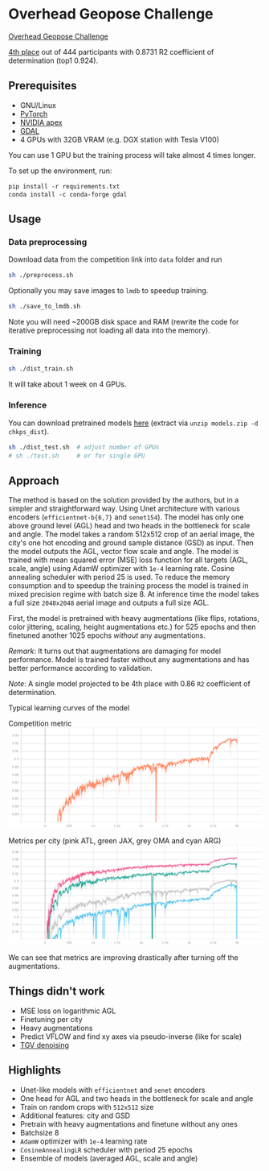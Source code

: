# Overhead Geopose Challenge

[Overhead Geopose Challenge](https://www.drivendata.org/competitions/78/overhead-geopose-challenge/)

[4th
place](https://www.drivendata.org/competitions/78/overhead-geopose-challenge/leaderboard/)
out of 444 participants with 0.8731 R2 coefficient of determination (top1 0.924).

## Prerequisites

- GNU/Linux
- [PyTorch](https://pytorch.org/)
- [NVIDIA apex](https://github.com/NVIDIA/apex)
- [GDAL](https://gdal.org/index.html)
- 4 GPUs with 32GB VRAM (e.g. DGX station with Tesla V100)

You can use 1 GPU but the training process will take almost 4 times longer.

To set up the environment, run:
```
pip install -r requirements.txt
conda install -c conda-forge gdal
```

## Usage

### Data preprocessing

Download data from the competition link into `data` folder and run

```bash
sh ./preprocess.sh
```

Optionally you may save images to `lmdb` to speedup training.

```bash
sh ./save_to_lmdb.sh
```

Note you will need ~200GB disk space and RAM (rewrite the code for iterative
preprocessing not loading all data into the memory).

### Training

```bash
sh ./dist_train.sh
```

It will take about 1 week on 4 GPUs.

### Inference

You can download pretrained models
[here](https://disk.yandex.com/d/YKBkCPWV1jaYrg) (extract via `unzip models.zip
-d chkps_dist`).

```bash
sh ./dist_test.sh  # adjust number of GPUs
# sh ./test.sh     # or for single GPU
```

## Approach

The method is based on the solution provided by the authors, but in a simpler
and straightforward way. Using Unet architecture with various encoders
(`efficientnet-b{6,7}` and `senet154`). The model has only one above ground
level (AGL) head and two heads in the bottleneck for scale and angle. The model
takes a random 512x512 crop of an aerial image, the city's one hot encoding and
ground sample distance (GSD) as input. Then the model outputs the AGL, vector
flow scale and angle. The model is trained with mean squared error (MSE) loss
function for all targets (AGL, scale, angle) using AdamW optimizer with `1e-4`
learning rate. Cosine annealing scheduler with period 25 is used. To reduce the
memory consumption and to speedup the training process the model is trained in
mixed precision regime with batch size 8. At inference time the model takes a
full size `2048x2048` aerial image and outputs a full size AGL.

First, the model is pretrained with heavy augmentations (like flips, rotations,
color jittering, scaling, height augmentations etc.) for 525 epochs and then
finetuned another 1025 epochs *without* any augmentations.

*Remark*: It turns out that augmentations are damaging for model performance.
Model is trained faster without any augmentations and has better performance
according to validation.

*Note*: A single model projected to be 4th place with 0.86 `R2` coefficient of
determination.

Typical learning curves of the model

Competition metric
![](./assets/val_score.png)

Metrics per city (pink ATL, green JAX, grey OMA and cyan ARG)
![](./assets/val_scores.png)

We can see that metrics are improving drastically after turning off the
augmentations.

## Things didn't work

- MSE loss on logarithmic AGL
- Finetuning per city
- Heavy augmentations
- Predict VFLOW and find xy axes via pseudo-inverse (like for scale)
- [TGV denoising](https://github.com/DanonOfficial/TGVDenoising)

## Highlights

- Unet-like models with `efficientnet` and `senet` encoders
- One head for AGL and two heads in the bottleneck for scale and angle
- Train on random crops with `512x512` size
- Additional features: city and GSD
- Pretrain with heavy augmentations and finetune without any ones
- Batchsize 8 
- `AdamW` optimizer with `1e-4` learning rate
- `CosineAnnealingLR` scheduler with period 25 epochs
- Ensemble of models (averaged AGL, scale and angle)
